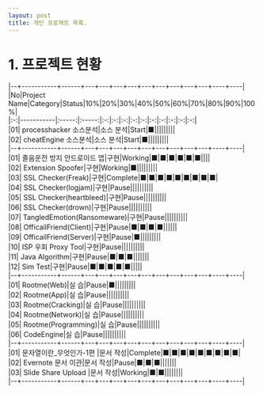 ```yaml
---
layout: post
title: 개인 프로젝트 목록.
---
```



# 1. 프로젝트 현황

|--+-----------+------+---+---+---+---+---+---+---+---+---+----+----|  
|No|Project Name|Category|Status|10%|20%|30%|40%|50%|60%|70%|80%|90%|100%|  
|:-:|-----------|:-----:|:-----:|:-:|:-:|:-:|:-:|:-:|:-:|:-:|:-:|:-:|:-:|  
|01| processhacker 소스분석|소스 분석|Start|■|||||||||    
|02| cheatEngine 소스분석|소스 분석|Start|■|||||||||    
|--+-----------+------+---+---+---+---+---+---+---+---+---+----+----|  
|01| 졸음운전 방지 안드로이드 앱|구현|Working|■|■|■|■|■|■||||   
|02| Extension Spoofer|구현|Working|■|||||||||   
|03| SSL Checker(Freak)|구현|Complete|■|■|■|■|■|■|■|■|■|   
|04| SSL Checker(logjam)|구현|Pause||||||||||   
|05| SSL Checker(heartbleed)|구현|Pause||||||||||   
|06| SSL Checker(drown)|구현|Pause||||||||||   
|07| TangledEmotion(Ransomeware)|구현|Pause||||||||||   
|08| OfficailFriend(Client)|구현|Pause|■|■|■|■||||||   
|09| OfficailFriend(Server)|구현|Pause|■|||||||||   
|10| ISP 우회 Proxy Tool|구현|Pause||||||||||   
|11| Java Algorithm|구현|Pause|■|■|■|||||||   
|12| Sim Test|구현|Pause|■|■|■|■|■|||||   
|--+-----------+------+---+---+---+---+---+---+---+---+---+----+----|  
|01| Rootme(Web)|실 습|Pause|■|||||||||   
|02| Rootme(App)|실 습|Pause||||||||||   
|03| Rootme(Cracking)|실 습|Pause||||||||||   
|04| Rootme(Network)|실 습|Pause||||||||||   
|05| Rootme(Programming)|실 습|Pause||||||||||   
|06| CodeEngine|실 습|Pause||||||||||   
|--+-----------+------+---+---+---+---+---+---+---+---+---+----+----|  
|01| 문자열이란_무엇인가-1편 |문서 작성|Complete|■|■|■|■|■|■|■|■|■|    
|02| Evernote 문서 이관|문서 작성|Pause|■|■|■|||||||   
|03| Slide Share Upload |문서 작성|Working|■|■||||||||   
|--+-----------+------+---+---+---+---+---+---+---+---+---+----+----|  
